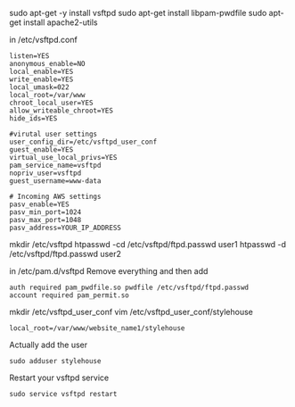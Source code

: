 sudo apt-get -y install vsftpd
sudo apt-get install libpam-pwdfile
sudo apt-get install apache2-utils


in /etc/vsftpd.conf

  ```
  listen=YES
  anonymous_enable=NO
  local_enable=YES
  write_enable=YES
  local_umask=022
  local_root=/var/www
  chroot_local_user=YES
  allow_writeable_chroot=YES
  hide_ids=YES

  #virutal user settings
  user_config_dir=/etc/vsftpd_user_conf
  guest_enable=YES
  virtual_use_local_privs=YES
  pam_service_name=vsftpd
  nopriv_user=vsftpd
  guest_username=www-data

  # Incoming AWS settings
  pasv_enable=YES
  pasv_min_port=1024
  pasv_max_port=1048
  pasv_address=YOUR_IP_ADDRESS
  ```


mkdir /etc/vsftpd
htpasswd -cd /etc/vsftpd/ftpd.passwd user1
htpasswd -d /etc/vsftpd/ftpd.passwd user2


in /etc/pam.d/vsftpd
  Remove everything and then add 
  ```
  auth required pam_pwdfile.so pwdfile /etc/vsftpd/ftpd.passwd
  account required pam_permit.so
  ```

mkdir /etc/vsftpd_user_conf
vim /etc/vsftpd_user_conf/stylehouse
  ```
  local_root=/var/www/website_name1/stylehouse
  ```

Actually add the user
  ```
  sudo adduser stylehouse
  ```

Restart your vsftpd service
  ```
  sudo service vsftpd restart
  ```